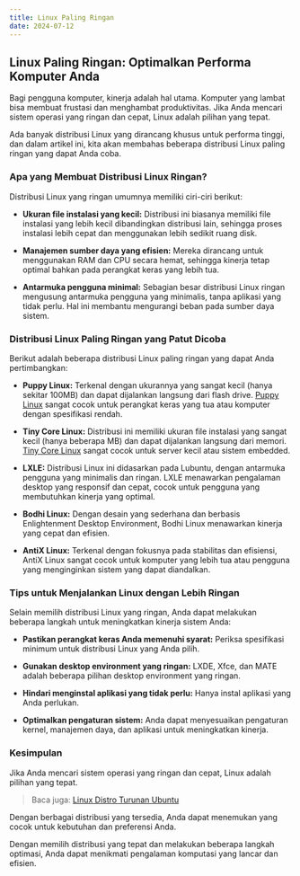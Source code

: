 ```yaml
---
title: Linux Paling Ringan
date: 2024-07-12
---
```


## Linux Paling Ringan: Optimalkan Performa Komputer Anda

Bagi pengguna komputer, kinerja adalah hal utama.  Komputer yang lambat bisa membuat frustasi dan menghambat produktivitas.  Jika Anda mencari sistem operasi yang ringan dan cepat, Linux adalah pilihan yang tepat.  
<!-- truncate -->

<!-- ![Linux PC](./linux.jpg) -->

Ada banyak distribusi Linux yang dirancang khusus untuk performa tinggi, dan dalam artikel ini, kita akan membahas beberapa distribusi Linux paling ringan yang dapat Anda coba.

### Apa yang Membuat Distribusi Linux Ringan?

Distribusi Linux yang ringan umumnya memiliki ciri-ciri berikut:

* **Ukuran file instalasi yang kecil:** Distribusi ini biasanya memiliki file instalasi yang lebih kecil dibandingkan distribusi lain, sehingga proses instalasi lebih cepat dan menggunakan lebih sedikit ruang disk.

* **Manajemen sumber daya yang efisien:** Mereka dirancang untuk menggunakan RAM dan CPU secara hemat, sehingga kinerja tetap optimal bahkan pada perangkat keras yang lebih tua.

* **Antarmuka pengguna minimal:** Sebagian besar distribusi Linux ringan mengusung antarmuka pengguna yang minimalis, tanpa aplikasi yang tidak perlu. Hal ini membantu mengurangi beban pada sumber daya sistem.

### Distribusi Linux Paling Ringan yang Patut Dicoba

Berikut adalah beberapa distribusi Linux paling ringan yang dapat Anda pertimbangkan:

* **Puppy Linux:**  Terkenal dengan ukurannya yang sangat kecil (hanya sekitar 100MB) dan dapat dijalankan langsung dari flash drive. [Puppy Linux](https://puppylinux-woof-ce.github.io/) sangat cocok untuk perangkat keras yang tua atau komputer dengan spesifikasi rendah.

* **Tiny Core Linux:**  Distribusi ini memiliki ukuran file instalasi yang sangat kecil (hanya beberapa MB) dan dapat dijalankan langsung dari memori.  [Tiny Core Linux](http://tinycorelinux.net/) sangat cocok untuk server kecil atau sistem embedded.

* **LXLE:**  Distribusi Linux ini didasarkan pada Lubuntu, dengan antarmuka pengguna yang minimalis dan ringan. LXLE menawarkan pengalaman desktop yang responsif dan cepat, cocok untuk pengguna yang membutuhkan kinerja yang optimal.

* **Bodhi Linux:**  Dengan desain yang sederhana dan berbasis Enlightenment Desktop Environment, Bodhi Linux menawarkan kinerja yang cepat dan efisien.

* **AntiX Linux:**  Terkenal dengan fokusnya pada stabilitas dan efisiensi, AntiX Linux sangat cocok untuk komputer yang lebih tua atau pengguna yang menginginkan sistem yang dapat diandalkan.

###  Tips untuk Menjalankan Linux dengan Lebih Ringan

Selain memilih distribusi Linux yang ringan, Anda dapat melakukan beberapa langkah untuk meningkatkan kinerja sistem Anda:

* **Pastikan perangkat keras Anda memenuhi syarat:** Periksa spesifikasi minimum untuk distribusi Linux yang Anda pilih.

* **Gunakan desktop environment yang ringan:**  LXDE, Xfce, dan MATE adalah beberapa pilihan desktop environment yang ringan.

* **Hindari menginstal aplikasi yang tidak perlu:**  Hanya instal aplikasi yang Anda perlukan.

* **Optimalkan pengaturan sistem:**  Anda dapat menyesuaikan pengaturan kernel, manajemen daya, dan aplikasi untuk meningkatkan kinerja.

###  Kesimpulan

Jika Anda mencari sistem operasi yang ringan dan cepat, Linux adalah pilihan yang tepat.  

> Baca juga: [Linux Distro Turunan Ubuntu](https://maukode.com/blog/linux-distro-turunan-ubuntu)

Dengan berbagai distribusi yang tersedia, Anda dapat menemukan yang cocok untuk kebutuhan dan preferensi Anda. 

Dengan memilih distribusi yang tepat dan melakukan beberapa langkah optimasi, Anda dapat menikmati pengalaman komputasi yang lancar dan efisien.
